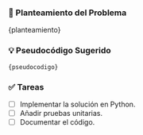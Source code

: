 ### 📝 Planteamiento del Problema

{planteamiento}

### 💡 Pseudocódigo Sugerido

```
{pseudocodigo}
```

### ✅ Tareas

- [ ] Implementar la solución en Python.
- [ ] Añadir pruebas unitarias.
- [ ] Documentar el código.
